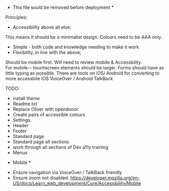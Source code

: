 * This file sould be removed before deployment *

Principles:

- Accessibility above all else;

This means it should be a minimalist design. Colours need to be AAA only. 

- Simple - both code and knowledge needing to make it work
- Flexibility, in line with the above;

Should be mobile first. Will need to review mobile & Accessbility.  
For mobile-- touchscreen elements should be larger. Forms should have as little typing as possible. There are tools on iOS/ Android for converting to more accessbile iOS VoiceOver / Android TalkBack

TODO:

- install theme 
- Readme.txt
- Replace Oliver with opendooor
- Create pairs of accessible colours
- Settings. 
- Header
- Footer
- Standard page
- Standard page all sections
- work through all sections of Dev a11y training 
- Menus

* Mobile *
- Ensure navigation via VoiceOver / TalkBack friendly
- Ensure zoom not disabled: 
   https://developer.mozilla.org/en-US/docs/Learn_web_development/Core/Accessibility/Mobile